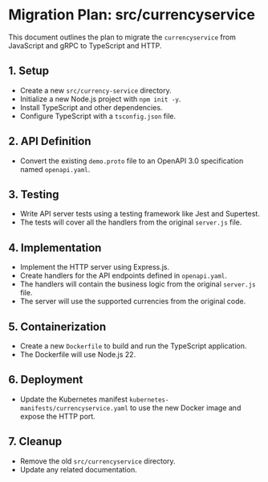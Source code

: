 
# Migration Plan: src/currencyservice

This document outlines the plan to migrate the `currencyservice` from JavaScript and gRPC to TypeScript and HTTP.

## 1. Setup

*   Create a new `src/currency-service` directory.
*   Initialize a new Node.js project with `npm init -y`.
*   Install TypeScript and other dependencies.
*   Configure TypeScript with a `tsconfig.json` file.

## 2. API Definition

*   Convert the existing `demo.proto` file to an OpenAPI 3.0 specification named `openapi.yaml`.

## 3. Testing

*   Write API server tests using a testing framework like Jest and Supertest.
*   The tests will cover all the handlers from the original `server.js` file.

## 4. Implementation

*   Implement the HTTP server using Express.js.
*   Create handlers for the API endpoints defined in `openapi.yaml`.
*   The handlers will contain the business logic from the original `server.js` file.
*   The server will use the supported currencies from the original code.

## 5. Containerization

*   Create a new `Dockerfile` to build and run the TypeScript application.
*   The Dockerfile will use Node.js 22.

## 6. Deployment

*   Update the Kubernetes manifest `kubernetes-manifests/currencyservice.yaml` to use the new Docker image and expose the HTTP port.

## 7. Cleanup

*   Remove the old `src/currencyservice` directory.
*   Update any related documentation.
